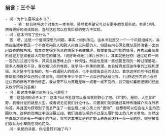 ### 前言：三个半
	- 问：为什么要写这本书？
		- 答：姑且称呼这个对象为一本书吧，虽然我希望它可以有更多的表现形式。参差分明，拥有更好的阅读体验，当然这也可以在我后续的努力中实现。
	- 问：这本书写了些什么？
	  答：嗯，这是一个值得深思的问题。事实上如你所见，这本书就是又一个一个问题组成的。虽然在生活中我是一个不喜欢问别人和别人问自己问题的人，但是在内心深处我总是饰演着一出自问自答的独角戏。我喜欢在很少信息的情况下去做推理，枚举事情出可能的情况，再构思最简单的验证方法或者最大可能性的情况。（说好听点是[[薄片分析]]，其实就是社恐）通过这样一问一答的形式进行写作，其实是我思维上的一种惰性，然后也是我一直想要呈现的一种过程感吧。很多人都喜欢干货，喜欢知识点的堆砌，我学习一件事的原理，也会好奇发现这件事的过程和逻辑，天才是不可复制的，写一百遍别人的观点，也不会提高自己的认知。喜欢这样的写作过程能够帮我梳理好自己的心灵世界，同时多多少少留下一点自己的话给世界。（当然这些内容也会经过认真的修改不断的修正，我从来不认为真理是唯一或者一成不变的，我只能试着用逻辑和经验来枚举所有的答案）
	- 问：那这本书要讨论些什么问题呢？
	  答：这就问到点子上了！这本书从书名就可以看出我的野心了吧。《旷野》，是的，人生如旷野，我像讨论的就是人生，或者说无论我们讨论什么。只要我们能够通过某种传播媒介来与外界沟通，并且因为获取到了信息产生了一些生理上或心灵上的“震动”，我想都可以包含在人生的范围以内。这样的范畴比宇宙还要辽阔，我们说能说明的不过是无限旷野上的几片青草地。当然这些青草之间还有一些细小的花朵，我写这本书就是在旷野上去邂逅这样一朵一朵的花。哪些被我们误认为小草而忽视的花朵。
	  问：亲爱的读者，你准备好开始了吗？